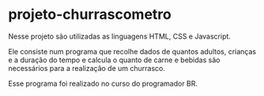 # projeto-churrascometro
 
Nesse projeto são utilizadas as linguagens HTML, CSS e Javascript.

Ele consiste num programa que recolhe dados de quantos adultos, crianças e a duração do tempo e calcula o quanto de carne e bebidas são necessários para a realização de um churrasco.

Esse programa foi realizado no curso do programador BR.
